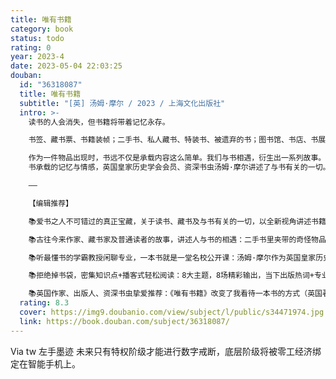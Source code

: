 ```yaml
---
title: 唯有书籍
category: book
status: todo
rating: 0
year: 2023-4
date: 2023-05-04 22:03:25
douban:
  id: "36318087"
  title: 唯有书籍
  subtitle: "[英] 汤姆·摩尔 / 2023 / 上海文化出版社"
  intro: >-
    读书的人会消失，但书籍将带着记忆永存。

    书签、藏书票、书籍装帧；二手书、私人藏书、特装书、被遗弃的书；图书馆、书店、书展、读书俱乐部……

    作为一件物品出现时，书远不仅是承载内容这么简单。我们与书相遇，衍生出一系列故事。从古老的莎草纸到如今的电子阅读器，从书的纸张、气味到
    书承载的记忆与情感，英国皇家历史学会会员、资深书虫汤姆·摩尔讲述了与书有关的一切。时至今日，书籍依然有能力改变我们的生活。

    ——

    【编辑推荐】

    📚爱书之人不可错过的真正宝藏，关于读书、藏书及与书有关的一切，以全新视角讲述书籍的历史与未来。

    📚古往今来作家、藏书家及普通读者的故事，讲述人与书的相遇：二手书里夹带的奇怪物品，18世纪年轻女性组建的秘密读书俱乐部，济慈临终前用来传达爱意的书，无数故事见证人与书的奇妙互动。

    📚听最懂书的学霸教授闲聊专业，一本书就是一堂名校公开课：汤姆·摩尔作为英国皇家历史学会会员，曾任教于多所世界名校，他将深厚学识付诸文字，旁征博引，如数家珍。

    📚拒绝掉书袋，密集知识点+播客式轻松阅读：8大主题，8场精彩输出，当下出版热词+专业知识+行业内八卦，有趣长知识。

    📚英国作家、出版人、资深书虫挚爱推荐：《唯有书籍》改变了我看待一本书的方式（英国著名科幻作家乔恩·科特纳·格里姆伍德语）。
  rating: 8.3
  cover: https://img9.doubanio.com/view/subject/l/public/s34471974.jpg
  link: https://book.douban.com/subject/36318087/
---
```


Via tw 左手墨迹 未来只有特权阶级才能进行数字戒断，底层阶级将被零工经济绑定在智能手机上。
